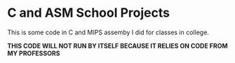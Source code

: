 # C and ASM School Projects

This is some code in C and MIPS assemby I did for classes in college.

__THIS CODE WILL NOT RUN BY ITSELF BECAUSE IT RELIES ON CODE FROM MY PROFESSORS__
